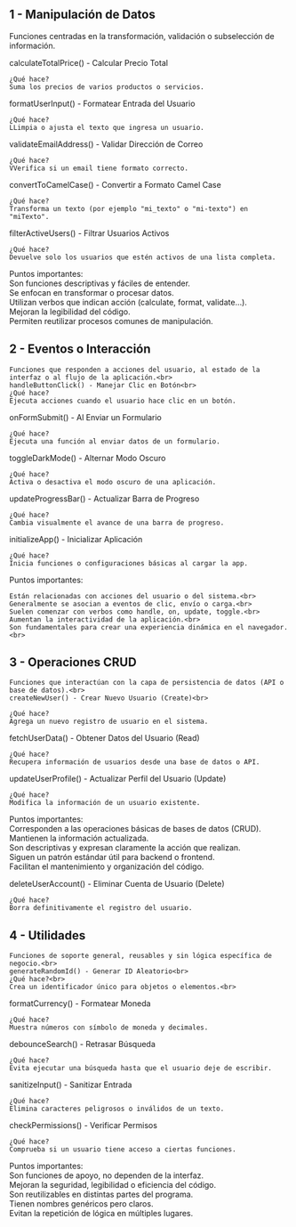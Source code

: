  ## 1 - Manipulación de Datos

Funciones centradas en la transformación, validación o subselección de información.

calculateTotalPrice() - Calcular Precio Total

    ¿Qué hace?
    Suma los precios de varios productos o servicios.


formatUserInput() - Formatear Entrada del Usuario

    ¿Qué hace?
    LLimpia o ajusta el texto que ingresa un usuario.
    

validateEmailAddress() - Validar Dirección de Correo

    ¿Qué hace?
    VVerifica si un email tiene formato correcto.
    

convertToCamelCase() - Convertir a Formato Camel Case

    ¿Qué hace?
    Transforma un texto (por ejemplo "mi_texto" o "mi-texto") en "miTexto".
    

filterActiveUsers() - Filtrar Usuarios Activos

    ¿Qué hace?
    Devuelve solo los usuarios que estén activos de una lista completa.
    
Puntos importantes:<br>
	Son funciones descriptivas y fáciles de entender.<br>
	Se enfocan en transformar o procesar datos.<br>
	Utilizan verbos que indican acción (calculate, format, validate…).<br>
	Mejoran la legibilidad del código.<br>
	Permiten reutilizar procesos comunes de manipulación.<br>


 ## 2 - Eventos o Interacción
    Funciones que responden a acciones del usuario, al estado de la interfaz o al flujo de la aplicación.<br>
    handleButtonClick() - Manejar Clic en Botón<br>
    ¿Qué hace?
    Ejecuta acciones cuando el usuario hace clic en un botón.
    

onFormSubmit() - Al Enviar un Formulario

    ¿Qué hace?
    Ejecuta una función al enviar datos de un formulario.
    

toggleDarkMode() - Alternar Modo Oscuro

    ¿Qué hace?
    Activa o desactiva el modo oscuro de una aplicación.
    

updateProgressBar() - Actualizar Barra de Progreso

    ¿Qué hace?
    Cambia visualmente el avance de una barra de progreso.
    

initializeApp() - Inicializar Aplicación

    ¿Qué hace?
    Inicia funciones o configuraciones básicas al cargar la app.

Puntos importantes:<br>

	Están relacionadas con acciones del usuario o del sistema.<br>
	Generalmente se asocian a eventos de clic, envío o carga.<br>
	Suelen comenzar con verbos como handle, on, update, toggle.<br>
	Aumentan la interactividad de la aplicación.<br>
	Son fundamentales para crear una experiencia dinámica en el navegador.<br>

    

 ## 3 - Operaciones CRUD
    Funciones que interactúan con la capa de persistencia de datos (API o base de datos).<br>
    createNewUser() - Crear Nuevo Usuario (Create)<br>

    ¿Qué hace?
    Agrega un nuevo registro de usuario en el sistema.
    


fetchUserData() - Obtener Datos del Usuario (Read)

    ¿Qué hace?
    Recupera información de usuarios desde una base de datos o API.
    


updateUserProfile() - Actualizar Perfil del Usuario (Update)

    ¿Qué hace?
    Modifica la información de un usuario existente.
    
Puntos importantes:<br>
	Corresponden a las operaciones básicas de bases de datos (CRUD).<br>
	Mantienen la información actualizada.<br>
	Son descriptivas y expresan claramente la acción que realizan.<br>
	Siguen un patrón estándar útil para backend o frontend.<br>
	Facilitan el mantenimiento y organización del código.<br>


deleteUserAccount() - Eliminar Cuenta de Usuario (Delete)

    ¿Qué hace?
    Borra definitivamente el registro del usuario.
    


## 4 - Utilidades
    Funciones de soporte general, reusables y sin lógica específica de negocio.<br>
    generateRandomId() - Generar ID Aleatorio<br>
    ¿Qué hace?<br>
    Crea un identificador único para objetos o elementos.<br>
    

formatCurrency() - Formatear Moneda

    ¿Qué hace?
    Muestra números con símbolo de moneda y decimales.
    

debounceSearch() - Retrasar Búsqueda

    ¿Qué hace?
    Evita ejecutar una búsqueda hasta que el usuario deje de escribir.
    

sanitizeInput() - Sanitizar Entrada

    ¿Qué hace?
    Elimina caracteres peligrosos o inválidos de un texto.
    

checkPermissions() - Verificar Permisos

    ¿Qué hace?
    Comprueba si un usuario tiene acceso a ciertas funciones.
    

Puntos importantes:<br>
    Son funciones de apoyo, no dependen de la interfaz.<br>
    Mejoran la seguridad, legibilidad o eficiencia del código.<br>
    Son reutilizables en distintas partes del programa.<br>
    Tienen nombres genéricos pero claros.<br>
    Evitan la repetición de lógica en múltiples lugares.<br>
